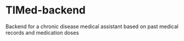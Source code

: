 # TIMed-backend
Backend for a chronic disease medical assistant based on past medical records and medication doses
